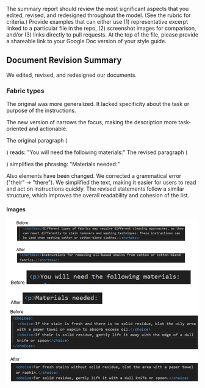The summary report should review the most significant aspects that you edited, revised, and redesigned throughout the model. (See the rubric for criteria.)
Provide examples that can either use (1) representative excerpt linked to a particular file in the repo, (2) screenshot images for comparison, and/or (3) links directly to pull requests.
At the top of the file, please provide a shareable link to your Google Doc version of your style guide.
## Document Revision Summary
We edited, revised, and redesigned our documents. 

### Fabric types
The original <shortdesc> was more generalized. It lacked specificity about the task or purpose of the instructions.

The new version of <shortdesc> narrows the focus, making the description more task-oriented and actionable.

The original paragraph (<p>) reads: "You will need the following materials:"
The revised paragraph (<p>) simplifies the phrasing: "Materials needed:"

Also  <choice> elements have been changed. We corrected a grammatical error ("their" → "there").
We simplified the text, making it easier for users to read and act on instructions quickly.
The revised <choice> statements follow a similar structure, which improves the overall readability and cohesion of the list.

#### Images 
![Image 1 - Shortdesc comparison](assets/images/Screenshot%202024-12-10%20164033.png)
![Image 2 - The original and revised `<p>` comparison](assets/images/Screenshot%202024-12-10%20164846.png)
![Image 3 - The original and revised `<choice>` comparison](assets/images/Screenshot%202024-12-10%20165135.png)

